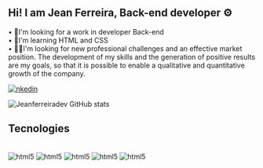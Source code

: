 ## Hi! I am Jean Ferreira, Back-end developer ⚙️
• 🔭I'm looking for a work in developer Back-end<br/>
• 🌱I'm learning HTML and CSS<br/>
• 👨‍💻I'm looking for new professional challenges and an effective market position. The development of my skills and the generation of positive results are my goals, so that it is possible to enable a qualitative and quantitative growth of the company.

[![nkedin](https://img.shields.io/badge/LinkedIn-0077B5?style=for-the-badge&logo=linkedin&logoColor=white)](https://www.linkedin.com/in/jean-wilson-ferreira-440035233)

![Jeanferreiradev GitHub stats](https://github-readme-stats.vercel.app/api?username=JeanFerreiradev&show_icons=true&theme=tokyonight)

## Tecnologies
<div style="display: inline_block"><br/>
  <img align="center" alt="html5" src="https://img.shields.io/badge/Java-ED8B00?style=for-the-badge&logo=java&logoColor=white" />
  <img align="center" alt="html5" src="https://img.shields.io/badge/HTML5-E34F26?style=for-the-badge&logo=html5&logoColor=white" />
  <img align="center" alt="html5" src="https://img.shields.io/badge/MySQL-00000F?style=for-the-badge&logo=mysql&logoColor=white" />
  <img align="center" alt="html5" src="https://img.shields.io/badge/CSS3-1572B6?style=for-the-badge&logo=css3&logoColor=white" />
  <img align="center" alt="html5" src="https://img.shields.io/badge/Microsoft_Excel-217346?style=for-the-badge&logo=microsoft-excel&logoColor=white" />
  </div><br/>
  
